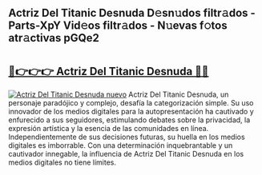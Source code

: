 ## Actriz Del Titanic Desnuda D𝚎sn𝚞dos filtr𝚊dos - Parts-XpY Vid𝚎os filtr𝚊dos - N𝚞evas f𝚘tos atr𝚊ctivas pGQe2

# <h2><a href="http://mb1r0x.tromn.icu/?c=Actriz+Del+Titanic+Desnuda">🔗👉👉👉 Actriz Del Titanic Desnuda 🔗🔗</a></h2>

[![Actriz Del Titanic Desnuda nuevo](https://i.imgur.com/pEAQMta.gif)](http://mb1r0x.tromn.icu/?c=Actriz+Del+Titanic+Desnuda)
Actriz Del Titanic Desnuda, un personaje paradójico y complejo, desafía la categorización simple. Su uso innovador de los medios digitales para la autopresentación ha cautivado y enfurecido a sus seguidores, estimulando debates sobre la privacidad, la expresión artística y la esencia de las comunidades en línea. Independientemente de sus decisiones futuras, su huella en los medios digitales es imborrable. Con una determinación inquebrantable y un cautivador innegable, la influencia de Actriz Del Titanic Desnuda en los medios digitales no tiene límites.
